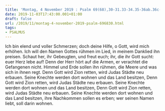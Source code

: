 ```yaml
---
title: 'Montag, 4 November 2019 : Psalm 69(68),30-31.33-34.35-36ab.36c-37.'
date: 2019-11-03T17:43:00.001+01:00
draft: false
url: /2019/11/montag-4-november-2019-psalm-696830.html
tags: 
- PSALMUS
---
```


Ich bin elend und voller Schmerzen; doch deine Hilfe, o Gott, wird mich erhöhen. Ich will den Namen Gottes rühmen im Lied, in meinem Danklied ihn preisen. Schaut her, ihr Gebeugten, und freut euch; ihr, die ihr Gott sucht: euer Herz lebe auf! Denn der Herr hört auf die Armen, er verachtet die Gefangenen nicht. Himmel und Erde sollen ihn rühmen, die Meere und was sich in ihnen regt. Denn Gott wird Zion retten, wird Judas Städte neu erbauen. Seine Knechte werden dort wohnen und das Land besitzen, Denn Gott wird Zion retten, wird Judas Städte neu erbauen. Seine Knechte werden dort wohnen und das Land besitzen, Denn Gott wird Zion retten, wird Judas Städte neu erbauen. Seine Knechte werden dort wohnen und das Land besitzen, ihre Nachkommen sollen es erben; wer seinen Namen liebt, soll darin wohnen.